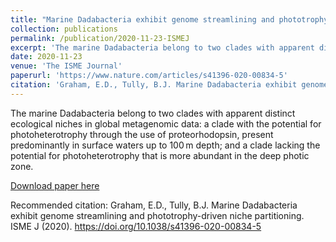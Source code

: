 ```yaml
---
title: "Marine Dadabacteria exhibit genome streamlining and phototrophy-driven niche partitioning"
collection: publications
permalink: /publication/2020-11-23-ISMEJ
excerpt: 'The marine Dadabacteria belong to two clades with apparent distinct ecological niches in global metagenomic data: a clade with the potential for photoheterotrophy through the use of proteorhodopsin, present predominantly in surface waters up to 100 m depth; and a clade lacking the potential for photoheterotrophy that is more abundant in the deep photic zone.'
date: 2020-11-23
venue: 'The ISME Journal'
paperurl: 'https://www.nature.com/articles/s41396-020-00834-5'
citation: 'Graham, E.D., Tully, B.J. Marine Dadabacteria exhibit genome streamlining and phototrophy-driven niche partitioning. ISME J (2020). https://doi.org/10.1038/s41396-020-00834-5'
---
```

The marine Dadabacteria belong to two clades with apparent distinct ecological niches in global metagenomic data: a clade with the potential for photoheterotrophy through the use of proteorhodopsin, present predominantly in surface waters up to 100 m depth; and a clade lacking the potential for photoheterotrophy that is more abundant in the deep photic zone.

[Download paper here](https://www.nature.com/articles/s41396-020-00834-5)

Recommended citation: Graham, E.D., Tully, B.J. Marine Dadabacteria exhibit genome streamlining and phototrophy-driven niche partitioning. ISME J (2020). https://doi.org/10.1038/s41396-020-00834-5
